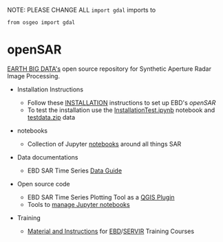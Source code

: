 NOTE: PLEASE CHANGE ALL `import gdal` imports to
```
from osgeo import gdal
```

# openSAR
[EARTH BIG DATA's](https://earthbigdata.com) open source repository for Synthetic Aperture Radar Image Processing. 

* Installation Instructions
  * Follow these [INSTALLATION](INSTALLATION.md) instructions to set up EBD's *openSAR*
  * To test the installation use the [InstallationTest.ipynb](notebooks/InstallationTest.ipynb) notebook and [testdata.zip](data/testdata.zip) data
  
* notebooks
  * Collection of Jupyter [notebooks](notebooks) around all things SAR

* Data documentations
  * EBD SAR Time Series [Data Guide](documentation/EBD_DataGuide.md)

* Open source code
  * EBD SAR Time Series Plotting Tool as a [QGIS Plugin](code/QGIS)
  * Tools to [manage Jupyter notebooks](code/Jupyter)

* Training
  * [Material and Instructions](TRAINING_MATERIAL.md) for [EBD](https://earthbigdata.com)/[SERVIR](https://www.servirglobal.net/) Training Courses
